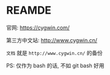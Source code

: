 # REAMDE

官网: https://cygwin.com/

第三方中文站: http://www.cygwin.cn/

`文档` 就是 `http://www.cygwin.cn/` 的备份

PS: 仅作为 bash 的话, 不如 git bash 好用
